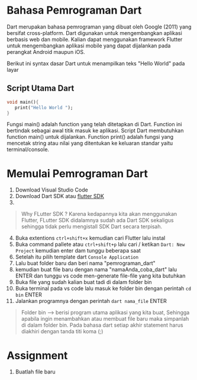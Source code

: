 # Bahasa Pemrograman Dart
Dart merupakan bahasa pemrograman yang dibuat oleh Google (2011)  yang bersifat cross-platform. Dart digunakan untuk mengembangkan aplikasi berbasis web dan mobile. Kalian dapat menggunakan framework Flutter untuk mengembangkan aplikasi mobile yang dapat dijalankan pada perangkat Android maupun iOS. 

Berikut ini syntax dasar Dart untuk menampilkan teks "Hello World" pada layar

## Script Utama Dart
```dart
void main(){
   print("Hello World ");
}
```
Fungsi main() adalah function yang telah ditetapkan di Dart. Function ini bertindak sebagai awal titik masuk ke aplikasi. Script Dart membutuhkan function main() untuk dijalankan. Function print() adalah fungsi yang mencetak string atau nilai yang ditentukan ke keluaran standar yaitu terminal/console.

# Memulai Pemrograman Dart
1. Download Visual Studio Code
2. Download Dart SDK atau [flutter SDK][link flutter]
2.  [link flutter]: [https://flutter.dev/](https://docs.flutter.dev/get-started/install/windows/mobile)
> Why FLutter SDK ? Karena kedapannya kita akan menggunakan Flutter, FLutter SDK didalamnya sudah ada Dart SDK sekaligus sehingga tidak perlu mengistall SDK Dart secara terpisah.
4. Buka extentions `ctrl+shift+x`  kemudian cari Flutter lalu instal
5. Buka command pallete atau `ctrl+shift+p` lalu cari / ketikan `Dart: New Project` kemudian enter dam tunggu beberapa saat
6. Setelah itu pilih template dart `Console Application` 
7. Lalu buat folder baru dan beri nama "pemrograman_dart"
8. kemudian buat file baru dengan nama "namaAnda_coba_dart" lalu ENTER dan tunggu vs code men-generate file-file yang kita butuhkan
9. Buka file yang sudah kalian buat tadi di dalam folder bin
10. Buka terminal pada vs code lalu masuk ke folder bin dengan perintah `cd bin` ENTER
11. Jalankan programnya dengan perintah `dart nama_file` ENTER


> Folder bin --> berisi program utama aplikasi yang kita buat, Sehingga apabila ingin menambahkan atau membuat file baru maka simpanlah di dalam folder bin.
> Pada bahasa dart setiap akhir statement harus diakhiri dengan tanda titi koma (;)


# Assignment
1. Buatlah file baru 




 
